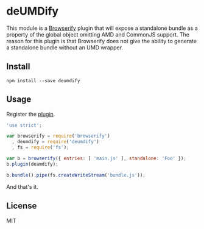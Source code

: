 # deUMDify

This module is a [Browserify](http://browserify.org/) plugin that will expose a
standalone bundle as a property of the global object omitting AMD and CommonJS
support.
The reason for this plugin is that Browserify does not give the ability to
generate a standalone bundle without an UMD wrapper.

## Install

```
npm install --save deumdify
```

## Usage

Register the [plugin](https://github.com/substack/node-browserify#bpluginplugin-opts).

```js
'use strict';

var browserify = require('browserify')
  , deumdify = require('deumdify')
  , fs = require('fs');

var b = browserify({ entries: [ 'main.js' ], standalone: 'Foo' });
b.plugin(deamdify);

b.bundle().pipe(fs.createWriteStream('bundle.js'));
```

And that's it.

## License

MIT
